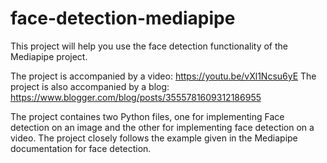 # face-detection-mediapipe
This project will help you use the face detection functionality of the Mediapipe project.

The project is accompanied by a video:
https://youtu.be/vXl1Ncsu6yE
The project is also accompanied by a blog:
https://www.blogger.com/blog/posts/3555781609312186955

The project containes two Python files, one for implementing Face detection on an image and the other for implementing face detection on a video.
The project closely follows the example given in the Mediapipe documentation for face detection. 
